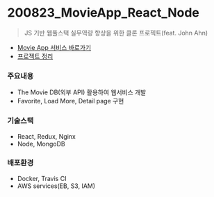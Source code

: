 # 200823_MovieApp_React_Node
> JS 기반 웹풀스택 실무역량 향상을 위한 클론 프로젝트(feat. John Ahn)
* [Movie App 서비스 바로가기](http://movieapp-env.eba-rpkddmg5.ap-northeast-2.elasticbeanstalk.com/)
* [프로젝트 정리](https://www.notion.so/Movie-App-Project-a4ee1766d86f45888554e00969c1dcd3)

### 주요내용
* The Movie DB(외부 API) 활용하여 웹서비스 개발
* Favorite, Load More, Detail page 구현

### 기술스택
* React, Redux, Nginx
* Node, MongoDB
### 배포환경
* Docker, Travis CI
* AWS services(EB, S3, IAM)
